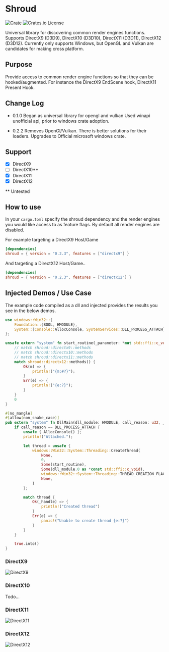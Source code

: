 # Shroud
[![Crate](https://img.shields.io/crates/v/shroud.svg)](https://crates.io/crates/shroud)
![Crates.io License](https://img.shields.io/crates/l/shroud)

Universal library for discovering common render engines functions.
Supports DirectX9 (D3D9), DirectX10 (D3D10), DirectX11 (D3D11), DirectX12 (D3D12).
Currently only supports Windows, but OpenGL and Vulkan are candidates for making cross platform.

## Purpose
Provide access to common render engine functions so that they can be hooked/augmented.
For instance the DirectX9 EndScene hook, DirectX11 Present Hook.

## Change Log
- 0.1.0
Began as universal library for opengl and vulkan
Used winapi unofficial api, prior to windows crate adoption.

- 0.2.2 
Removes OpenGl/Vulkan. There is better solutions for their loaders.
Upgrades to Official microsoft windows crate.

## Support
- [x] DirectX9
- [ ] DirectX10**
- [x] DirectX11
- [x] DirectX12

** Untested

## How to use
In your `cargo.toml` specify the shroud dependency and the render engines you would like access to as feature flags.
By default all render engines are disabled.

For example targeting a DirectX9 Host/Game
```Toml
[dependencies]
shroud = { version = "0.2.3", features = ["directx9"] }
```

And targeting a DirectX12 Host/Game..
```Toml
[dependencies]
shroud = { version = "0.2.3", features = ["directx12"] }
```

## Injected Demos / Use Case
The example code compiled as a dll and injected provides the results you see in the below demos.
```Rust
use windows::Win32::{
    Foundation::{BOOL, HMODULE},
    System::{Console::AllocConsole, SystemServices::DLL_PROCESS_ATTACH},
};

unsafe extern "system" fn start_routine(_parameter: *mut std::ffi::c_void) -> u32 {
    // match shroud::directx9::methods
    // match shroud::directx10::methods
    // match shroud::directx11::methods
    match shroud::directx12::methods() {
        Ok(m) => {
            println!("{m:#?}");
        }
        Err(e) => {
            println!("{e:?}");
        }
    }
    0
}

#[no_mangle]
#[allow(non_snake_case)]
pub extern "system" fn DllMain(dll_module: HMODULE, call_reason: u32, _reserved: usize) -> BOOL {
    if call_reason == DLL_PROCESS_ATTACH {
        unsafe { AllocConsole() };
        println!("Attached.");

        let thread = unsafe {
            windows::Win32::System::Threading::CreateThread(
                None,
                0,
                Some(start_routine),
                Some(dll_module.0 as *const std::ffi::c_void),
                windows::Win32::System::Threading::THREAD_CREATION_FLAGS(0),
                None,
            )
        };

        match thread {
            Ok(_handle) => {
                println!("Created thread")
            }
            Err(e) => {
                panic!("Unable to create thread {e:?}")
            }
        }
    }

    true.into()
}
```

### DirectX9
![DirectX9](https://github.com/ohchase/shroud/blob/master/docs/directx9.PNG)

### DirectX10
Todo...

### DirectX11
![DirectX11](https://github.com/ohchase/shroud/blob/master/docs/directx11.PNG)

### DirectX12
![DirectX12](https://github.com/ohchase/shroud/blob/master/docs/directx12.PNG)
